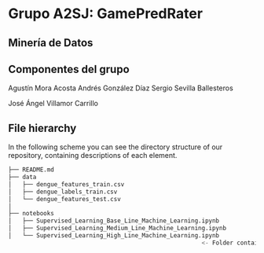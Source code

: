 # Grupo A2SJ: GamePredRater
## Minería de Datos





## Componentes del grupo
Agustín Mora Acosta
Andrés González Díaz
Sergio Sevilla Ballesteros

José Ángel Villamor Carrillo


## File hierarchy

In the following scheme you can see the directory structure of our repository, containing descriptions of each element.

```python
├── README.md                                                                     <- The top-level README for users using this project.
├── data
│   ├── dengue_features_train.csv                                                 <- Data related to the features of the training dataset.
│   ├── dengue_labels_train.csv                                                   <- Data related to the labels of the training dataset.
│   └── dengue_features_test.csv                                                  <- Data related to the features of the test dataset.
│
├── notebooks
│   ├── Supervised_Learning_Base_Line_Machine_Learning.ipynb                      <- Base line where we use a basic regression technique.
│   ├── Supervised_Learning_Medium_Line_Machine_Learning.ipynb                    <- Medium line where we do some improvements over base line.
│   └── Supervised_Learning_High_Line_Machine_Learning.ipynb                      <- High line containing the model that gives us the best results.
                                                       <- Folder containing the .csv with the best result provided by the High-Line.

```
